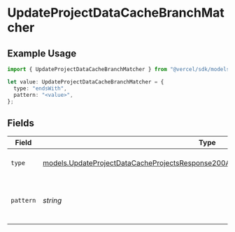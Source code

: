 # UpdateProjectDataCacheBranchMatcher

## Example Usage

```typescript
import { UpdateProjectDataCacheBranchMatcher } from "@vercel/sdk/models/updateprojectdatacacheop.js";

let value: UpdateProjectDataCacheBranchMatcher = {
  type: "endsWith",
  pattern: "<value>",
};
```

## Fields

| Field                                                                                                                                                                                  | Type                                                                                                                                                                                   | Required                                                                                                                                                                               | Description                                                                                                                                                                            |
| -------------------------------------------------------------------------------------------------------------------------------------------------------------------------------------- | -------------------------------------------------------------------------------------------------------------------------------------------------------------------------------------- | -------------------------------------------------------------------------------------------------------------------------------------------------------------------------------------- | -------------------------------------------------------------------------------------------------------------------------------------------------------------------------------------- |
| `type`                                                                                                                                                                                 | [models.UpdateProjectDataCacheProjectsResponse200ApplicationJSONResponseBodyTargetsType](../models/updateprojectdatacacheprojectsresponse200applicationjsonresponsebodytargetstype.md) | :heavy_check_mark:                                                                                                                                                                     | The type of matching to perform                                                                                                                                                        |
| `pattern`                                                                                                                                                                              | *string*                                                                                                                                                                               | :heavy_check_mark:                                                                                                                                                                     | The pattern to match against branch names                                                                                                                                              |